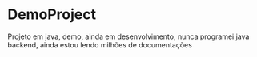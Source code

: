 # DemoProject

Projeto em java, demo, ainda em desenvolvimento, nunca programei java backend, ainda estou lendo milhões de documentações 
